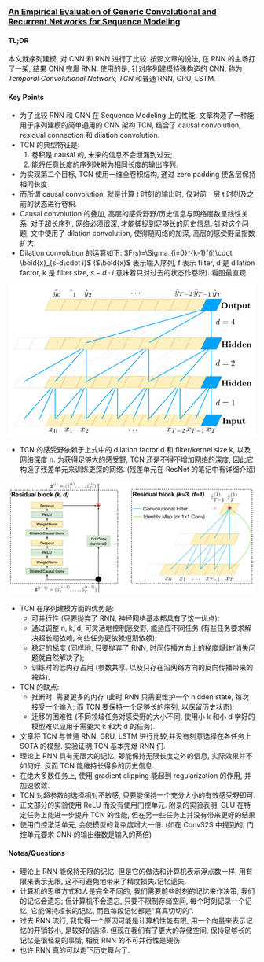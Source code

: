 ### [An Empirical Evaluation of Generic Convolutional and Recurrent Networks for Sequence Modeling](https://arxiv.org/abs/1803.01271)

#### TL;DR

本文就序列建模, 对 CNN 和 RNN 进行了比较. 按照文章的说法, 在 RNN 的主场打了一架, 结果 CNN 完爆 RNN. 使用的是, 针对序列建模特殊构造的 CNN, 称为 *Temporal Convolutional Network, TCN* 和普通 RNN, GRU, LSTM.

#### Key Points

* 为了比较 RNN 和 CNN 在 Sequence Modeling 上的性能, 文章构造了一种能用于序列建模的简单通用的 CNN 架构 TCN, 结合了 causal convolution, residual connection 和 dilation convolution.
* TCN 的典型特征是:
    1. 卷积是 causal 的, 未来的信息不会泄漏到过去;
    2. 能将任意长度的序列映射为相同长度的输出序列.
* 为实现第二个目标, TCN 使用一维全卷积结构, 通过 zero padding 使各层保持相同长度.
* 而所谓 causal convolution, 就是计算 t 时刻的输出时, 仅对前一层 t 时刻及之前的状态进行卷积.
* Causal convolution 的叠加, 高层的感受野野/历史信息与网络层数呈线性关系. 对于超长序列, 网络必须很深, 才能捕捉到足够长的历史信息. 针对这个问题, 文中使用了 dilation convolution, 使得随网络的加深, 高层的感受野呈指数扩大.
* Dilation convolution 的运算如下: $F(s)=\Sigma_{i=0}^{k-1}f(i)\cdot \bold{x}_{s-d\cdot i}$ ($\bold{x}$ 表示输入序列, f 表示 filter, d 是 dilation factor, k 是 filter size, $s-d\cdot i$ 意味着只对过去的状态作卷积). 看图最直观.

![dilation_conv_in_tcn.png](../img/dilation_conv_in_tcn.png)

* TCN 的感受野依赖于上式中的 dilation factor d 和 filter/kernel size k, 以及网络深度 n. 为获得足够大的感受野, TCN 还是不得不增加网络的深度, 因此它构造了残差单元来训练更深的网络. (残差单元在 ResNet 的笔记中有详细介绍)

![residual_block_in_tcn.png](../img/residual_block_in_tcn.png)

* TCN 在序列建模方面的优势是:
    * 可并行性 (只要抛弃了 RNN, 神经网络基本都具有了这一优点);
    * 通过调整 n, k, d, 可灵活地控制感受野, 能适应不同任务 (有些任务要求解决超长期依赖, 有些任务更依赖短期依赖);
    * 稳定的梯度 (同样地, 只要抛弃了 RNN, 时间传播方向上的梯度爆炸/消失问题就自然解决了);
    * 训练时的低内存占用 (参数共享, 以及只存在沿网络方向的反向传播带来的裨益).
* TCN 的缺点:
    * 推断时, 需要更多的内存 (此时 RNN 只需要维护一个 hidden state, 每次接受一个输入; 而 TCN 要保持一个足够长的序列, 以保留历史状态);
    * 迁移的困难性 (不同领域任务对感受野的大小不同, 使用小 k 和小 d 学好的模型难以应用于需要大 k 和大 d 的任务).
* 文章将 TCN 与普通 RNN, GRU, LSTM 进行比较,并没有刻意选择在各任务上 SOTA 的模型. 实验证明,TCN 基本完爆 RNN 们.
* 理论上 RNN 具有无限大的记忆, 即能保持无限长度之外的信息, 实际效果并不如何好. 反而 TCN 能维持长得多的历史信息.
* 在绝大多数任务上, 使用 gradient clipping 能起到 regularization 的作用, 并加速收敛.
* TCN 对超参数的选择相对不敏感, 只要能保持一个充分大小的有效感受野即可.
* 正文部分的实验使用 ReLU 而没有使用门控单元. 附录的实验表明, GLU 在特定任务上能进一步提升 TCN 的性能, 但在另一些任务上并没有带来更好的结果
* 使用门控激活单元, 会使模型的复杂度增大一倍. (如在 ConvS2S 中提到的, 门控单元要求 CNN 的输出维数是输入的两倍)

#### Notes/Questions

* 理论上 RNN 能保持无限的记忆, 但是它的做法和计算机表示浮点数一样, 用有限来表示无限, 这不可避免地带来了精度损失/记忆遗失.
* 计算机的思维方式和人是完全不同的, 我们需要前些时刻的记忆来作决策, 我们的记忆会遗忘; 但计算机不会遗忘, 只要不限制存储空间, 每个时刻记录一个记忆, 它能保持超长的记忆, 而且每段记忆都是"真真切切的".
* 过去 RNN 流行, 我觉得一个原因可能是计算机性能有限, 用一个向量来表示记忆的开销较小, 是较好的选择. 但现在我们有了更大的存储空间, 保持足够长的记忆是很轻易的事情, 相反 RNN 的不可并行性是硬伤.
* 也许 RNN 真的可以走下历史舞台了.
